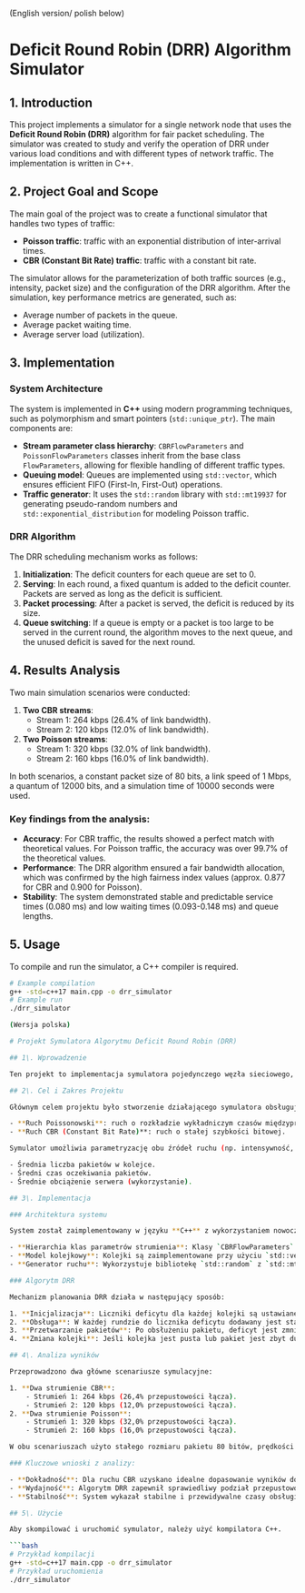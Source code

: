 (English version/ polish below)

# Deficit Round Robin (DRR) Algorithm Simulator

## 1\. Introduction

This project implements a simulator for a single network node that uses the **Deficit Round Robin (DRR)** algorithm for fair packet scheduling. The simulator was created to study and verify the operation of DRR under various load conditions and with different types of network traffic. The implementation is written in C++.

## 2\. Project Goal and Scope

The main goal of the project was to create a functional simulator that handles two types of traffic:

- **Poisson traffic**: traffic with an exponential distribution of inter-arrival times.
- **CBR (Constant Bit Rate) traffic**: traffic with a constant bit rate.

The simulator allows for the parameterization of both traffic sources (e.g., intensity, packet size) and the configuration of the DRR algorithm. After the simulation, key performance metrics are generated, such as:

- Average number of packets in the queue.
- Average packet waiting time.
- Average server load (utilization).

## 3\. Implementation

### System Architecture

The system is implemented in **C++** using modern programming techniques, such as polymorphism and smart pointers (`std::unique_ptr`). The main components are:

- **Stream parameter class hierarchy**: `CBRFlowParameters` and `PoissonFlowParameters` classes inherit from the base class `FlowParameters`, allowing for flexible handling of different traffic types.
- **Queuing model**: Queues are implemented using `std::vector`, which ensures efficient FIFO (First-In, First-Out) operations.
- **Traffic generator**: It uses the `std::random` library with `std::mt19937` for generating pseudo-random numbers and `std::exponential_distribution` for modeling Poisson traffic.

### DRR Algorithm

The DRR scheduling mechanism works as follows:

1. **Initialization**: The deficit counters for each queue are set to 0.
2. **Serving**: In each round, a fixed quantum is added to the deficit counter. Packets are served as long as the deficit is sufficient.
3. **Packet processing**: After a packet is served, the deficit is reduced by its size.
4. **Queue switching**: If a queue is empty or a packet is too large to be served in the current round, the algorithm moves to the next queue, and the unused deficit is saved for the next round.

## 4\. Results Analysis

Two main simulation scenarios were conducted:

1. **Two CBR streams**:
   - Stream 1: 264 kbps (26.4% of link bandwidth).
   - Stream 2: 120 kbps (12.0% of link bandwidth).
2. **Two Poisson streams**:
   - Stream 1: 320 kbps (32.0% of link bandwidth).
   - Stream 2: 160 kbps (16.0% of link bandwidth).

In both scenarios, a constant packet size of 80 bits, a link speed of 1 Mbps, a quantum of 12000 bits, and a simulation time of 10000 seconds were used.

### Key findings from the analysis:

- **Accuracy**: For CBR traffic, the results showed a perfect match with theoretical values. For Poisson traffic, the accuracy was over 99.7% of the theoretical values.
- **Performance**: The DRR algorithm ensured a fair bandwidth allocation, which was confirmed by the high fairness index values (approx. 0.877 for CBR and 0.900 for Poisson).
- **Stability**: The system demonstrated stable and predictable service times (0.080 ms) and low waiting times (0.093-0.148 ms) and queue lengths.

## 5\. Usage

To compile and run the simulator, a C++ compiler is required.

````bash
# Example compilation
g++ -std=c++17 main.cpp -o drr_simulator
# Example run
./drr_simulator

(Wersja polska)

# Projekt Symulatora Algorytmu Deficit Round Robin (DRR)

## 1\. Wprowadzenie

Ten projekt to implementacja symulatora pojedynczego węzła sieciowego, który wykorzystuje algorytm **Deficit Round Robin (DRR)** do sprawiedliwego planowania pakietów. Symulator został stworzony w celu badania i weryfikacji działania DRR w różnych warunkach obciążenia i przy różnych typach ruchu sieciowego. Implementacja powstała w języku C++.

## 2\. Cel i Zakres Projektu

Głównym celem projektu było stworzenie działającego symulatora obsługującego dwa typy ruchu:

- **Ruch Poissonowski**: ruch o rozkładzie wykładniczym czasów międzyprzyjść.
- **Ruch CBR (Constant Bit Rate)**: ruch o stałej szybkości bitowej.

Symulator umożliwia parametryzację obu źródeł ruchu (np. intensywność, wielkość pakietu) oraz konfigurację algorytmu DRR. Po przeprowadzeniu symulacji generowane są kluczowe metryki wydajności, takie jak:

- Średnia liczba pakietów w kolejce.
- Średni czas oczekiwania pakietów.
- Średnie obciążenie serwera (wykorzystanie).

## 3\. Implementacja

### Architektura systemu

System został zaimplementowany w języku **C++** z wykorzystaniem nowoczesnych technik programowania, takich jak polimorfizm i inteligentne wskaźniki (`std::unique_ptr`). Główne komponenty to:

- **Hierarchia klas parametrów strumienia**: Klasy `CBRFlowParameters` i `PoissonFlowParameters` dziedziczą po klasie bazowej `FlowParameters`, co pozwala na elastyczną obsługę różnych typów ruchu.
- **Model kolejkowy**: Kolejki są zaimplementowane przy użyciu `std::vector`, co zapewnia wydajne operacje FIFO (First-In, First-Out).
- **Generator ruchu**: Wykorzystuje bibliotekę `std::random` z `std::mt19937` do generowania liczb pseudolosowych i `std::exponential_distribution` do modelowania ruchu Poissonowskiego.

### Algorytm DRR

Mechanizm planowania DRR działa w następujący sposób:

1. **Inicjalizacja**: Liczniki deficytu dla każdej kolejki są ustawiane na 0.
2. **Obsługa**: W każdej rundzie do licznika deficytu dodawany jest stały kwant. Pakiety są obsługiwane, dopóki deficyt jest wystarczający.
3. **Przetwarzanie pakietów**: Po obsłużeniu pakietu, deficyt jest zmniejszany o jego rozmiar.
4. **Zmiana kolejki**: Jeśli kolejka jest pusta lub pakiet jest zbyt duży, aby obsłużyć go w bieżącej rundzie, algorytm przechodzi do następnej kolejki, a niewykorzystany deficyt jest zachowywany na następną rundę.

## 4\. Analiza wyników

Przeprowadzono dwa główne scenariusze symulacyjne:

1. **Dwa strumienie CBR**:
    - Strumień 1: 264 kbps (26,4% przepustowości łącza).
    - Strumień 2: 120 kbps (12,0% przepustowości łącza).
2. **Dwa strumienie Poisson**:
    - Strumień 1: 320 kbps (32,0% przepustowości łącza).
    - Strumień 2: 160 kbps (16,0% przepustowości łącza).

W obu scenariuszach użyto stałego rozmiaru pakietu 80 bitów, prędkości łącza 1 Mbps, kwantu 12000 bitów i czasu symulacji 10000 sekund.

### Kluczowe wnioski z analizy:

- **Dokładność**: Dla ruchu CBR uzyskano idealne dopasowanie wyników do wartości teoretycznych. Dla ruchu Poissonowskiego dokładność wyniosła ponad 99,7% wartości teoretycznych.
- **Wydajność**: Algorytm DRR zapewnił sprawiedliwy podział przepustowości, co potwierdziły wysokie wartości wskaźnika sprawiedliwości (ok. 0,877 dla CBR i 0,900 dla Poisson).
- **Stabilność**: System wykazał stabilne i przewidywalne czasy obsługi (0,080 ms) oraz kontrolowane, niskie czasy oczekiwania (0,093-0,148 ms) i długości kolejek.

## 5\. Użycie

Aby skompilować i uruchomić symulator, należy użyć kompilatora C++.

```bash
# Przykład kompilacji
g++ -std=c++17 main.cpp -o drr_simulator
# Przykład uruchomienia
./drr_simulator
````
